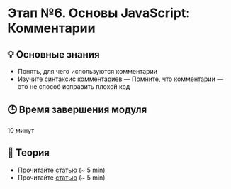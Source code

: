 # Этап №6. Основы JavaScript: Комментарии

## 💡 Основные знания 

- Понять, для чего используются комментарии
- Изучите синтаксис комментариев
— Помните, что комментарии — это не способ исправить плохой код 

## 🕒 Время завершения модуля

10 минут

## 📖 Теория
- Прочитайте [статью](https://learn.javascript.ru/comments) (~ 5 min)
- Прочитайте [статью](https://www.digitalocean.com/community/tutorials/how-to-write-comments-in-javascript) (~ 5 min)
